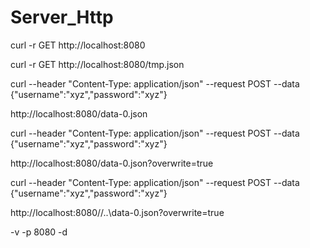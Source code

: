 # Server_Http


curl -r GET http://localhost:8080

curl -r GET http://localhost:8080/tmp.json

curl --header "Content-Type: application/json" --request POST --data {\"username\":\"xyz\",\"password\":\"xyz\"} 

http://localhost:8080/data-0.json

curl --header "Content-Type: application/json" --request POST --data {\"username\":\"xyz\",\"password\":\"xyz\"} 

http://localhost:8080/data-0.json?overwrite=true

curl --header "Content-Type: application/json" --request POST --data {\"username\":\"xyz\",\"password\":\"xyz\"} 

http://localhost:8080//\..\data-0.json?overwrite=true

-v -p 8080 -d <path to storage>
